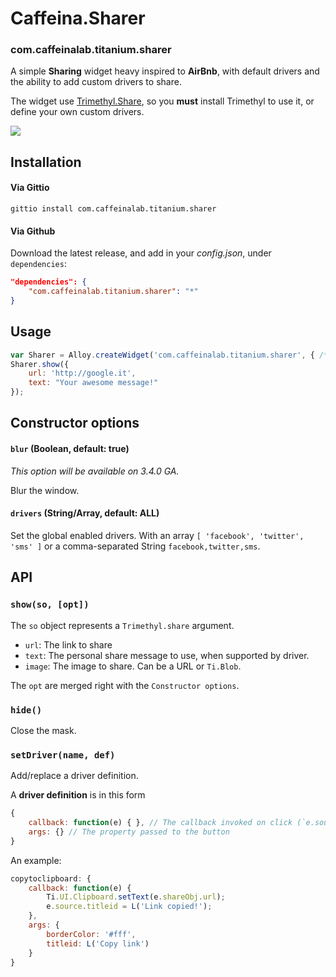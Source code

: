 # Caffeina.Sharer

### com.caffeinalab.titanium.sharer

A simple **Sharing** widget heavy inspired to **AirBnb**, with default
 drivers and the ability to add custom drivers to share.

The widget use [Trimethyl.Share](https://github.com/CaffeinaLab/Trimethyl), so you **must** install Trimethyl to use it, or define your own custom drivers.

![](http://cl.ly/image/0i092a3w2L1H/687474703a2f2f662e636c2e6c792f6974656d732f3365306e337132723059316f31673372334b30432f494d475f313138342e504e47_iphone5c_yellow_portrait.png)

## Installation

#### Via Gittio

```
gittio install com.caffeinalab.titanium.sharer
```

#### Via Github

Download the latest release, and add in your *config.json*, under `dependencies`:

```json
"dependencies": {
    "com.caffeinalab.titanium.sharer": "*"
}
```

## Usage


```javascript
var Sharer = Alloy.createWidget('com.caffeinalab.titanium.sharer', { /* opt */ });
Sharer.show({
	url: 'http://google.it',
	text: "Your awesome message!"
});
```

## Constructor options

#### `blur` (Boolean, default: true)

*This option will be available on 3.4.0 GA.*

Blur the window.

#### `drivers` (String/Array, default: ALL)

Set the global enabled drivers. 
With an array `[ 'facebook', 'twitter', 'sms' ]` or a comma-separated String `facebook,twitter,sms`.

## API

### `show(so, [opt]) `

The `so` object represents a `Trimethyl.share` argument.

* `url`: The link to share
* `text`: The personal share message to use, when supported by driver.
* `image`: The image to share. Can be a URL or `Ti.Blob`.

The `opt` are merged right with the `Constructor options`.

### `hide()`

Close the mask.

### `setDriver(name, def)`

Add/replace a driver definition.

A **driver definition** is in this form

```javascript
{
	callback: function(e) { }, // The callback invoked on click (`e.source` represents the Button`
	args: {} // The property passed to the button
}
```

An example:

```javascript
copytoclipboard: {
	callback: function(e) {
		Ti.UI.Clipboard.setText(e.shareObj.url);
		e.source.titleid = L('Link copied!');
	},
	args: {
		borderColor: '#fff',
		titleid: L('Copy link')
	}
}
```
